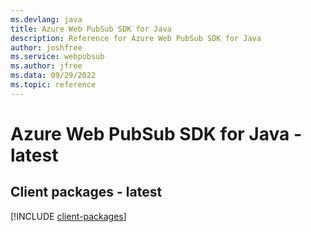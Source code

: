 ```yaml
---
ms.devlang: java
title: Azure Web PubSub SDK for Java
description: Reference for Azure Web PubSub SDK for Java
author: joshfree
ms.service: webpubsub
ms.author: jfree
ms.data: 09/29/2022
ms.topic: reference
---
```

# Azure Web PubSub SDK for Java - latest

## Client packages - latest
[!INCLUDE [client-packages](web-pubsub-client-index.md)]